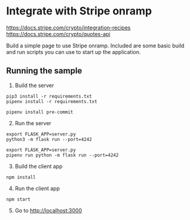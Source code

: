 # Integrate with Stripe onramp

https://docs.stripe.com/crypto/integration-recipes
https://docs.stripe.com/crypto/quotes-api

Build a simple page to use Stripe onramp. Included are some basic
build and run scripts you can use to start up the application.

## Running the sample

1. Build the server

~~~
pip3 install -r requirements.txt
pipenv install -r requirements.txt

pipenv install pre-commit
~~~

2. Run the server

~~~
export FLASK_APP=server.py
python3 -m flask run --port=4242

export FLASK_APP=server.py
pipenv run python -m flask run --port=4242
~~~

3. Build the client app

~~~
npm install
~~~

4. Run the client app

~~~
npm start
~~~

5. Go to [http://localhost:3000](http://localhost:3000)